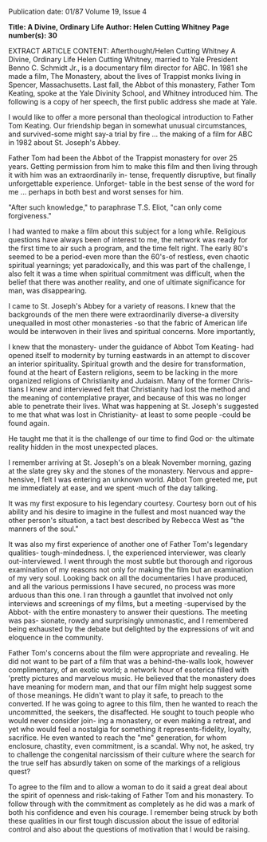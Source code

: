 Publication date: 01/87
Volume 19, Issue 4

**Title:  A Divine, Ordinary Life**
**Author: Helen Cutting Whitney**
**Page number(s): 30**

EXTRACT ARTICLE CONTENT:
Afterthought/Helen Cutting Whitney 
A Divine, Ordinary Life 
Helen Cutting Whitney, married to Yale 
President Benno C. 
Schmidt Jr., is a 
documentary film director for ABC. In 1981 
she made a film, The Monastery, about 
the lives of Trappist monks living in 
Spencer, Massachusetts. Last fall, the Abbot 
of this monastery, Father Tom Keating, 
spoke at the Yale Divinity School, and 
Whitney introduced him. The following is a 
copy of her speech, the first public address she 
made at Yale. 

I would like to offer a more personal 
than theological introduction to Father 
Tom Keating. Our friendship began in 
somewhat unusual circumstances, and 
survived-some might say-a trial by 
fire ... the making of a film for ABC 
in 1982 about St. Joseph's Abbey. 

Father Tom had been the Abbot of the 
Trappist monastery for over 25 years. 
Getting permission from him to make 
this film and then living through it 
with him was an extraordinarily in-
tense, frequently disruptive, but finally 
unforgettable experience. Unforget-
table in the best sense of the word for 
me ... perhaps in both best and worst 
senses for him. 

"After such 
knowledge," to paraphrase T.S. Eliot, 
"can only come forgiveness." 

I had wanted to make a film about 
this subject for a long while. Religious 
questions have always been of interest 
to me, the network was ready for the 
first time to air such a program, and 
the time felt right. The early 80's 
seemed to be a period-even more 
than the 60's-of restless, even chaotic 
spiritual yearnings; yet paradoxically, 
and this was part of the challenge, I 
also felt it was a time when spiritual 
commitment was difficult, when the 
belief that there was another reality, 
and one of ultimate significance for 
man, was disappearing. 

I came to St. Joseph's Abbey for a 
variety of reasons. I knew that the 
backgrounds of the men there were 
extraordinarily diverse-a diversity 
unequalled in most other monasteries 
-so that the fabric of American life 
would be interwoven in their lives and 
spiritual concerns. More importantly,


I knew that the monastery- under the 
guidance of Abbot Tom Keating- had 
opened itself to modernity by turning 
eastwards in an attempt to discover an 
interior spirituality. Spiritual growth 
and the desire for transformation, 
found at the heart of Eastern religions, 
seem to be lacking in the more 
organized religions of Christianity and 
Judaism. Many of the former Chris-
tians I knew and interviewed felt that 
Christianity had lost the method and 
the meaning of contemplative prayer, 
and because of this was no longer able 
to penetrate their lives. What was 
happening at St. Joseph's suggested to 
me 
that 
what 
was 
lost 
in 
Christianity- at least to some people 
-could be found again. 

He taught me that it 
is the challenge of our 
time to find God or· 
the ultimate reality 
hidden in the most 
unexpected places. 

I remember arriving at St. Joseph's 
on a bleak November morning, gazing 
at the slate grey sky and the stones of 
the monastery. Nervous and appre-
hensive, I felt I was entering an 
unknown world. Abbot Tom greeted 
me, put me immediately at ease, and 
we spent ·much of the day talking. 

It was my first exposure to his 
legendary courtesy. Courtesy born out 
of his ability and his desire to imagine 
in the fullest and most nuanced way 
the other person's situation, a tact best 
described by Rebecca West as "the 
manners of the soul." 

It was also my first experience of 
another one of Father Tom's legendary 
qualities- tough-mindedness. I, the 
experienced interviewer, was clearly 
out-interviewed. I went through the 
most subtle but thorough and rigorous 
examination of my reasons not only for 
making the film but an examination of 
my very soul. Looking back on all the 
documentaries I have produced, and 
all the various permissions I have 
secured, no process was more arduous 
than this one. I ran through a gauntlet 
that involved not only interviews and 
screenings of my films, but a meeting 
-supervised by the Abbot- with the 
entire monastery to answer their 
questions. The meeting was pas-
sionate, 
rowdy and 
surprisingly 
unmonastic, and I remembered being 
exhausted by the debate but delighted 
by 
the 
expressions of wit 
and 
eloquence in the community. 

Father Tom's concerns about the 
film were appropriate and revealing. 
He did not want to be part of a film 
that was a 
behind-the-walls look, 
however complimentary, of an exotic 
world; a network hour of esoterica 
filled with 'pretty pictures and 
marvelous music. He believed that the 
monastery does have meaning for 
modern man, and that our film might 
help suggest some of those meanings. 
He didn't want to play it safe, to preach 
to the converted. If he was going to 
agree to this film, then he wanted to 
reach the uncommitted, the seekers, 
the disaffected. He sought to touch 
people who would never consider join-
ing a monastery, or even making a 
retreat, and yet who would feel a 
nostalgia 
for something 
it 
represents-fidelity, loyalty, sacrifice. He 
even 
wanted 
to reach 
the "me" 
generation, 
for whom 
enclosure, 
chastity, 
even commitment, 
is 
a 
scandal. Why not, he asked, try to 
challenge the congenital narcissism of 
their culture where the search for the 
true self has absurdly taken on some of 
the markings of a religious quest? 

To agree to the film and to allow a 
woman to do it said a great deal about 
the spirit of openness and risk-taking of 
Father Tom and his monastery. To 
follow through with the commitment 
as completely as he did was a mark of 
both his confidence and even his 
courage. I remember being struck by 
both these qualities in our first tough 
discussion about the issue of editorial 
control and also about the questions of 
motivation that I would be raising.